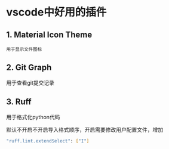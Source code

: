 # vscode中好用的插件

## 1. Material Icon Theme
    用于显示文件图标

## 2. Git Graph
   用于查看git提交记录

## 3. Ruff

用于格式化python代码

默认不开启不开启导入格式顺序，开启需要修改用户配置文件，增加

```bash
"ruff.lint.extendSelect": ["I"] 
```
